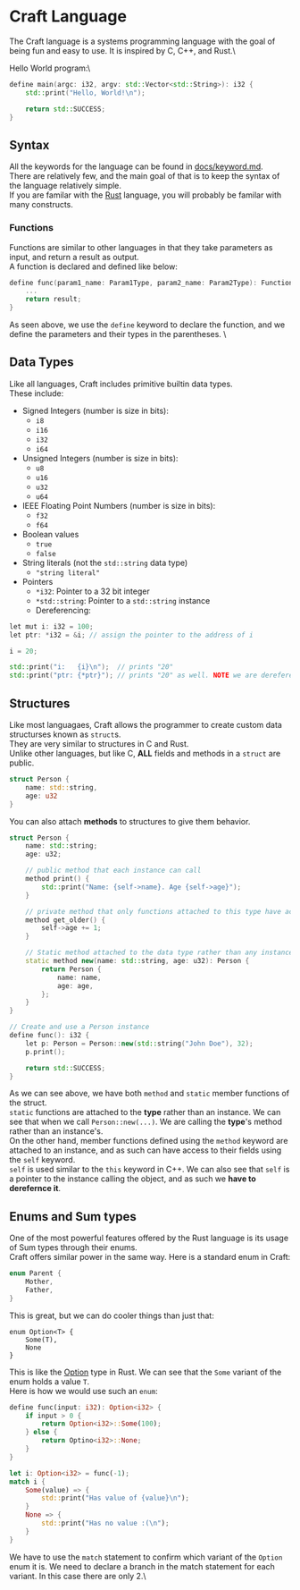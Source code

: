 # Craft Language

The Craft language is a systems programming language with the goal of being fun and easy to use. It is inspired by C, C++, and Rust.\

Hello World program:\
```cxx
define main(argc: i32, argv: std::Vector<std::String>): i32 {
    std::print("Hello, World!\n");

    return std::SUCCESS;
}
```

## Syntax
All the keywords for the language can be found in [docs/keyword.md](/docs/keywords.txt). \
There are relatively few, and the main goal of that is to keep the syntax of the language relatively simple.\
If you are familar with the [Rust](https://www.rust-lang.org) language, you will probably be familar with many constructs.

### Functions
Functions are similar to other languages in that they take parameters as input, and return a result as output. \
A function is declared and defined like below:
```cxx
define func(param1_name: Param1Type, param2_name: Param2Type): FunctionReturnType {
    ...
    return result;
}
```
As seen above, we use the `define` keyword to declare the function, and we define the parameters and their types in the parentheses. \

## Data Types
Like all languages, Craft includes primitive builtin data types.\
These include:
- Signed Integers (number is size in bits):
    - `i8`
    - `i16`
    - `i32`
    - `i64`
- Unsigned Integers (number is size in bits):
    - `u8`
    - `u16`
    - `u32`
    - `u64`
- IEEE Floating Point Numbers (number is size in bits):
    - `f32`
    - `f64`
- Boolean values
    - `true`
    - `false`
- String literals (not the `std::string` data type)
    - ```"string literal"```
- Pointers
    - `*i32`: Pointer to a 32 bit integer
    - `*std::string`: Pointer to a `std::string` instance
    - Dereferencing:
```cxx
let mut i: i32 = 100;
let ptr: *i32 = &i; // assign the pointer to the address of i

i = 20;

std::print("i:   {i}\n");  // prints "20"
std::print("ptr: {*ptr}"); // prints "20" as well. NOTE we are dereferencing ptr to access the value it is pointing to
```

## Structures
Like most languagaes, Craft allows the programmer to create custom data structurses known as `struct`s. \
They are very similar to structures in C and Rust.\
Unlike other languages, but like C, **ALL** fields and methods in a `struct` are public.
```rust
struct Person {
    name: std::string,
    age: u32
}
```
You can also attach **methods** to structures to give them behavior.
```cxx
struct Person {
    name: std::string;
    age: u32;

    // public method that each instance can call
    method print() {
        std::print("Name: {self->name}. Age {self->age}");
    }

    // private method that only functions attached to this type have access to
    method get_older() {
        self->age += 1;
    }

    // Static method attached to the data type rather than any instance
    static method new(name: std::string, age: u32): Person {
        return Person {
            name: name,
            age: age,
        };
    }
}

// Create and use a Person instance
define func(): i32 {
    let p: Person = Person::new(std::string("John Doe"), 32);
    p.print();

    return std::SUCCESS;
}
```
As we can see above, we have both `method` and `static` member functions of the struct. \
`static` functions are attached to the **type** rather than an instance. We can see that when we call `Person::new(...)`. We are calling the **type**'s method rather than an instance's. \
On the other hand, member functions defined using the `method` keyword are attached to an instance, and as such can have access to their fields using the `self` keyword. \
`self` is used similar to the `this` keyword in C++. We can also see that `self` is a pointer to the instance calling the object, and as such we **have to derefernce it**. 

## Enums and Sum types
One of the most powerful features offered by the Rust language is its usage of Sum types through their enums. \
Craft offers similar power in the same way. Here is a standard enum in Craft:
```rust
enum Parent {
    Mother,
    Father,
}
```
This is great, but we can do cooler things than just that:
```
enum Option<T> {
    Some(T),
    None
}
```
This is like the [Option](https://doc.rust-lang.org/std/option/) type in Rust. We can see that the `Some` variant of the enum holds a value `T`. \
Here is how we would use such an `enum`:
```rust
define func(input: i32): Option<i32> {
    if input > 0 {
        return Option<i32>::Some(100);
    } else {
        return Optino<i32>::None;
    }
}

let i: Option<i32> = func(-1);
match i {
    Some(value) => {
        std::print("Has value of {value}\n");
    }
    None => {
        std::print("Has no value :(\n");
    }
}
```
We have to use the `match` statement to confirm which variant of the `Option` enum it is. We need to declare a branch in the match statement for each variant. In this case there are only 2.\

